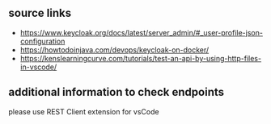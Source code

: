 ## source links
- https://www.keycloak.org/docs/latest/server_admin/#_user-profile-json-configuration
- https://howtodoinjava.com/devops/keycloak-on-docker/
- https://kenslearningcurve.com/tutorials/test-an-api-by-using-http-files-in-vscode/


## additional information to check endpoints
please use REST Client extension for vsCode

